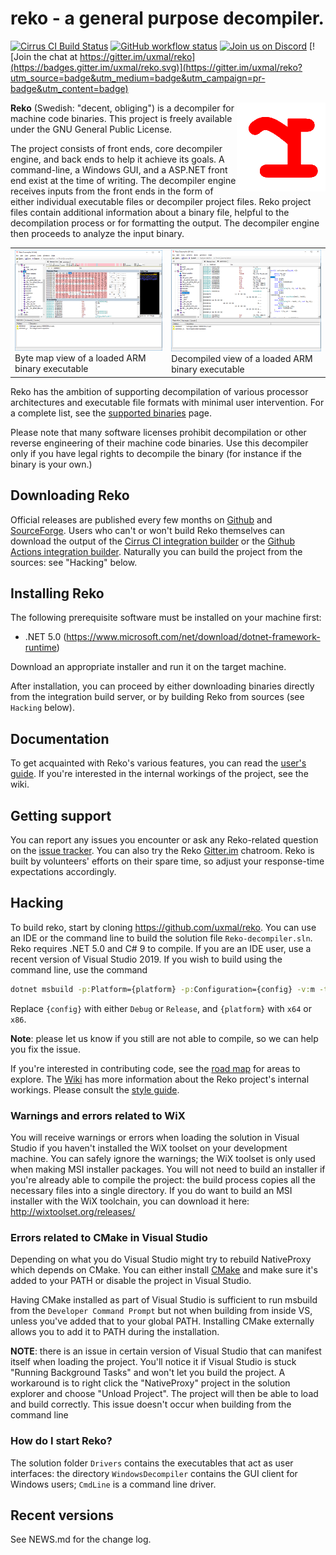 
# reko - a general purpose decompiler.

[![Cirrus CI Build Status](https://api.cirrus-ci.com/github/uxmal/reko.svg?branch=master)](https://cirrus-ci.com/github/uxmal/reko)
[![GitHub workflow status](https://github.com/uxmal/reko/workflows/Reko/badge.svg)](https://github.com/uxmal/reko/actions/workflows/reko.yml)
[![Join us on Discord](https://img.shields.io/static/v1?link=https://discord.gg/9PMWVxEjqr&message=Join%20Discord&logo=discord&style=flat&color=107090&labelColor=5E5E5E&label=&logoColor=white)](https://discord.gg/9PMWVxEjqr)
[![Join the chat at https://gitter.im/uxmal/reko](https://badges.gitter.im/uxmal/reko.svg)](https://gitter.im/uxmal/reko?utm_source=badge&utm_medium=badge&utm_campaign=pr-badge&utm_content=badge)

 
<img align="right" src="web/images/reko.png" /> 

**Reko** (Swedish: "decent, obliging") is a decompiler for machine code binaries.
This project is freely available under the GNU General Public License.

The project consists of front ends, core decompiler engine, and back
ends to help it achieve its goals.  A command-line, a Windows GUI,
and a ASP.NET front end exist at the time of writing.  The decompiler
engine receives inputs from the front ends in the form of either
individual executable files or decompiler project files. Reko
project files contain additional information about a binary file,
helpful to the decompilation process or for formatting the output.
The decompiler engine then proceeds to analyze the input binary.

<table>
    <tr>
        <td>
            <a href="doc/img/mem-map-full.png"><img src="doc/img/mem-map-640.png" border="0" /></a><br />
            Byte map view of a loaded ARM binary executable
        </td>
        <td>
            <a href="doc/img/structure-full.png"><img src="doc/img/structure-640.png" border="0" /></a><br />
            Decompiled view of a loaded ARM binary executable
        </td>
    </tr>
</table>

Reko has the ambition of supporting decompilation of various 
processor architectures and executable file formats with minimal user
intervention. For a complete list, see the
[supported binaries](https://github.com/uxmal/reko/wiki/Supported-binaries) 
page.

Please note that many software licenses prohibit decompilation or
other reverse engineering of their machine code binaries. Use this
decompiler only if you have legal rights to decompile the binary
(for instance if the binary is your own.)

## Downloading Reko

Official releases are published every few months on [Github](https://github.com/uxmal/reko/releases)
and [SourceForge](https://sourceforge.net/projects/decompiler/files/). 
Users who can't or won't build Reko themselves can download the output
of the [Cirrus CI integration builder](https://cirrus-ci.com/github/uxmal/reko) or the [Github Actions integration builder](https://github.com/uxmal/reko/actions/workflows/reko.yml).
Naturally you can build the project from the sources: see "Hacking" 
below.

## Installing Reko

The following prerequisite software must be installed on your machine first:
* .NET 5.0 (https://www.microsoft.com/net/download/dotnet-framework-runtime)

Download an appropriate installer and run it on the target machine.

After installation, you can proceed by either downloading binaries directly
from the integration build server, or by building Reko from sources (see `Hacking` 
below).

## Documentation

To get acquainted with Reko's various features, you can read the 
[user's guide](doc/guide/reko.md). If you're interested in the internal workings
of the project, see the wiki.

## Getting support

You can report any issues you encounter or ask any Reko-related question
on the [issue tracker](https://github.com/uxmal/reko/issues).
You can also try the Reko [Gitter.im](https://gitter.im/uxmal/reko)
chatroom. Reko is built by volunteers' efforts on their
spare time, so adjust your response-time expectations accordingly.

## Hacking

To build reko, start by cloning https://github.com/uxmal/reko. You
can use an IDE or the command line to build the solution file
`Reko-decompiler.sln`. Reko requires .NET 5.0 and C# 9
to compile. If you are an IDE user, use a recent version of Visual Studio 2019.
If you wish to build using the command line, use the command

```cmd
dotnet msbuild -p:Platform={platform} -p:Configuration={config} -v:m -t:build_solution -m ./src/BuildTargets/BuildTargets.csproj
```
Replace `{config}` with either `Debug` or `Release`, and `{platform}` with `x64` or `x86`.

**Note**: please let us know if you still are not able to compile,
so we can help you fix the issue.

If you're interested in contributing code, see the
[road map](https://github.com/uxmal/reko/wiki/Roadmap) for areas to explore.
The [Wiki](https://github.com/uxmal/reko/wiki) has more information
about the Reko project's internal workings. Please consult the
 [style guide](https://github.com/uxmal/reko/blob/master/doc/style.md).

### Warnings and errors related to WiX

You will receive warnings or errors when loading the solution in Visual Studio
if you haven't installed the WiX toolset on your
development machine. You can safely ignore the warnings; the WiX
toolset is only used when making MSI installer packages. You will not need
to build an installer if you're already able to compile the project: the build
process copies all the necessary files into a single directory. 
If you do want to build an MSI installer with the WiX toolchain, you can
 download it here:
http://wixtoolset.org/releases/

### Errors related to CMake in Visual Studio

Depending on what you do Visual Studio might try to rebuild NativeProxy which
depends on CMake. You can either install [CMake](https://cmake.org/download/)
and make sure it's added to your PATH or disable the project in Visual Studio.

Having CMake installed as part of Visual Studio is sufficient to run msbuild
from the `Developer Command Prompt` but not when building from inside VS,
unless you've added that to your global PATH. Installing CMake externally allows
you to add it to PATH during the installation.

**NOTE**: there is an issue in certain version of Visual Studio that can manifest itself
when loading the project. You'll notice it if Visual Studio is stuck "Running Background Tasks" 
and won't let you build the project. A workaround is to right click the "NativeProxy" project in the
solution explorer and choose "Unload Project". The project will then be able to load and build correctly.
This issue doesn't occur when building from the command line

### How do I start Reko?

The solution folder `Drivers` contains the executables that act
as user interfaces: the directory `WindowsDecompiler` contains
the GUI client for Windows users; `CmdLine` is a command line driver.

## Recent versions

See NEWS.md for the change log.
